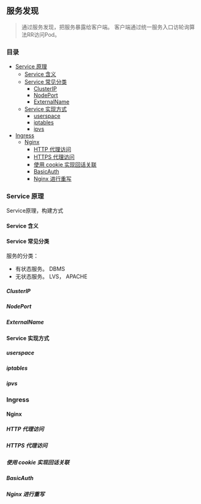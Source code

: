 ## 服务发现

> 通过服务发现，把服务暴露给客户端。
> 客户端通过统一服务入口访轮询算法RR访问Pod。

### 目录
* [Service 原理](#Service-原理)
    * [Service 含义](#Service-含义)
    * [Service 常见分类](#Service-常见分类)
        * [ClusterIP](#ClusterIP)
        * [NodePort](#NodePort)
        * [ExternalName](#ExternalName)
    * [Service 实现方式](#Service-实现方式)
        * [userspace](#userspace)
        * [iptables](#iptables)
        * [ipvs](#ipvs)
* [Ingress](#Ingress)
    * [Nginx](#Nginx)
        * [HTTP 代理访问](#HTTP-代理访问)
        * [HTTPS 代理访问](#HTTPS-代理访问)
        * [使用 cookie 实现回话关联](#使用-cookie-实现回话关联)
        * [BasicAuth](#BasicAuth)
        * [Nginx 进行重写](#Nginx-进行重写)

### Service 原理
Service原理，构建方式

#### Service 含义
#### Service 常见分类
服务的分类：
* 有状态服务。 DBMS
* 无状态服务。 LVS， APACHE

##### ClusterIP
##### NodePort
##### ExternalName
#### Service 实现方式
##### userspace
##### iptables
##### ipvs

### Ingress
#### Nginx
##### HTTP 代理访问
##### HTTPS 代理访问
##### 使用 cookie 实现回话关联
##### BasicAuth
##### Nginx 进行重写

